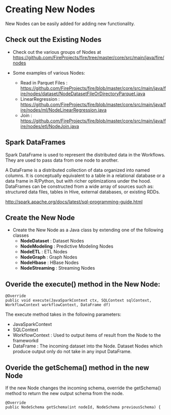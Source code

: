 # Creating New Nodes

New Nodes can be easily added for adding new functionality.

## Check out the Existing Nodes

* Check out the various groups of Nodes at https://github.com/FireProjects/fire/tree/master/core/src/main/java/fire/nodes

* Some examples of various Nodes:
    * Read in Parquet Files : https://github.com/FireProjects/fire/blob/master/core/src/main/java/fire/nodes/dataset/NodeDatasetFileOrDirectoryParquet.java
    * LinearRegression : https://github.com/FireProjects/fire/blob/master/core/src/main/java/fire/nodes/ml/NodeLinearRegression.java
    * Join : https://github.com/FireProjects/fire/blob/master/core/src/main/java/fire/nodes/etl/NodeJoin.java

## Spark DataFrames

Spark DataFrame is used to represent the distributed data in the Workflows. They are used to pass data from one node
to another.

A DataFrame is a distributed collection of data organized into named columns. It is conceptually equivalent to a table
in a relational database or a data frame in R/Python, but with richer optimizations under the hood. DataFrames can be
constructed from a wide array of sources such as: structured data files, tables in Hive, external databases,
or existing RDDs.

http://spark.apache.org/docs/latest/sql-programming-guide.html


## Create the New Node

* Create the New Node as a Java class by extending one of the following classes
    * **NodeDataset** : Dataset Nodes
    * **NodeModeling** : Predictive Modeling Nodes
    * **NodeETL** : ETL Nodes
    * **NodeGraph** : Graph Nodes
    * **NodeHbase** : HBase Nodes
    * **NodeStreaming** : Streaming Nodes

## Overide the execute() method in the New Node:

    @Override
    public void execute(JavaSparkContext ctx, SQLContext sqlContext, WorkflowContext workflowContext, DataFrame df)

The execute method takes in the following parameters:

* JavaSparkContext
* SQLContext
* WorkflowContext : Used to output items of result from the Node to the frameworkd
* DataFrame : The incoming dataset into the Node. Dataset Nodes which produce output only do not take in any input DataFrame.


## Overide the getSchema() method in the new Node

If the new Node changes the incoming schema, override the getSchema() method to return the new output schema from the node.

    @Override
    public NodeSchema getSchema(int nodeId, NodeSchema previousSchema) {


